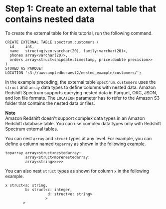 # Step 1: Create an external table that contains nested data<a name="tutorial-nested-data-create-table"></a>

To create the external table for this tutorial, run the following command\. 

```
CREATE EXTERNAL TABLE spectrum.customers (
  id     int,
  name   struct<given:varchar(20), family:varchar(20)>,
  phones array<varchar(20)>,
  orders array<struct<shipdate:timestamp, price:double precision>>
)
STORED AS PARQUET
LOCATION 's3://awssampledbuswest2/nested_example/customers/';
```

In the example preceding, the external table `spectrum.customers` uses the `struct` and `array` data types to define columns with nested data\. Amazon Redshift Spectrum supports querying nested data in Parquet, ORC, JSON, and Ion file formats\. The `LOCATION` parameter has to refer to the Amazon S3 folder that contains the nested data or files\. 

**Note**  
Amazon Redshift doesn't support complex data types in an Amazon Redshift database table\. You can use complex data types only with Redshift Spectrum external tables\.

You can nest `array` and `struct` types at any level\. For example, you can define a column named `toparray` as shown in the following example\.

```
toparray array<struct<nestedarray:
         array<struct<morenestedarray: 
         array<string>>>>>
```

You can also nest `struct` types as shown for column `x` in the following example\.

```
x struct<a: string,
         b: struct<c: integer,
                   d: struct<e: string>
                  >
        >
```